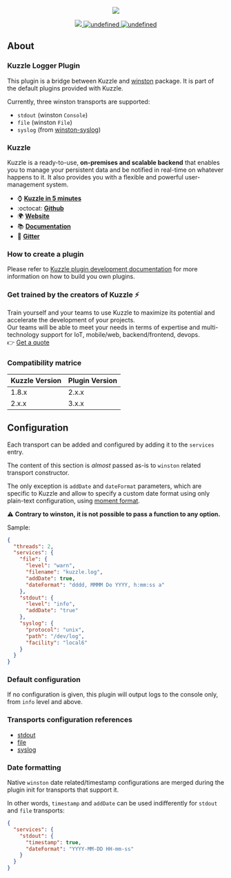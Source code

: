 <p align="center">
  <img src="https://user-images.githubusercontent.com/7868838/66318648-01cbcb80-e91c-11e9-8b83-d3eb6f29ddf9.png"/>
</p>
<p align="center">
  <a href="https://david-dm.org/kuzzleio/kuzzle-plugin-logger">
    <img src="https://david-dm.org/kuzzleio/kuzzle-plugin-logger.svg" />
  </a>
  <a href="https://travis-ci.com/kuzzleio/kuzzle-plugin-logger">
    <img alt="undefined" src="https://travis-ci.com/kuzzleio/kuzzle-plugin-logger.svg?branch=master">
  </a>
  <a href="https://github.com/kuzzleio/kuzzle-plugin-logger/blob/master/LICENSE">
    <img alt="undefined" src="https://img.shields.io/github/license/kuzzleio/kuzzle-plugin-logger.svg?style=flat">
  </a>
</p>

## About


### Kuzzle Logger Plugin

This plugin is a bridge between Kuzzle and [winston](https://www.npmjs.com/package/winston) package.
It is part of the default plugins provided with Kuzzle.

Currently, three winston transports are supported:

* `stdout` (winston `Console`)
* `file` (winston `File`)
* `syslog` (from [winston-syslog](https://www.npmjs.com/package/winston-syslog))

### Kuzzle

Kuzzle is a ready-to-use, **on-premises and scalable backend** that enables you to manage your persistent data and be notified in real-time on whatever happens to it. 
It also provides you with a flexible and powerful user-management system.

* :watch: __[Kuzzle in 5 minutes](https://kuzzle.io/company/about-us/kuzzle-in-5-minutes/)__
* :octocat: __[Github](https://github.com/kuzzleio/kuzzle)__
* :earth_africa: __[Website](https://kuzzle.io)__
* :books: __[Documentation](https://docs.kuzzle.io)__
* :email: __[Gitter](https://gitter.im/kuzzleio/kuzzle)__

### How to create a plugin

Please refer to [Kuzzle plugin development documentation](https://docs.kuzzle.io/core/1/plugins/essentials/introduction) for more information on how to build you own plugins.

### Get trained by the creators of Kuzzle :zap:

Train yourself and your teams to use Kuzzle to maximize its potential and accelerate the development of your projects.  
Our teams will be able to meet your needs in terms of expertise and multi-technology support for IoT, mobile/web, backend/frontend, devops.  
:point_right: [Get a quote](https://hubs.ly/H0jkfJ_0)

### Compatibility matrice

| Kuzzle Version | Plugin Version |
| -------------- | -------------- |
| 1.8.x          | 2.x.x          | 
| 2.x.x          | 3.x.x          |

## Configuration

Each transport can be added and configured by adding it to the `services` entry.

The content of this section is _almost_ passed as-is to `winston` related transport constructor.

The only exception is `addDate` and `dateFormat` parameters, which are specific to Kuzzle and allow to specify a custom 
date format using only plain-text configuration, using [moment format](http://momentjs.com/docs/#/displaying/format/).

:warning: **Contrary to winston, it is not possible to pass a function to any option.**

Sample:

```json
{
  "threads": 2,
  "services": {
    "file": {
      "level": "warn",
      "filename": "kuzzle.log",
      "addDate": true,
      "dateFormat": "dddd, MMMM Do YYYY, h:mm:ss a"
    },
    "stdout": {
      "level": "info",
      "addDate": "true"
    },
    "syslog": {
      "protocol": "unix",
      "path": "/dev/log",
      "facility": "local6"
    }
  }
}
```

### Default configuration

If no configuration is given, this plugin will output logs to the console only, from `info` level and above.

### Transports configuration references

* [stdout](https://github.com/winstonjs/winston/blob/master/docs/transports.md#console-transport)
* [file](https://github.com/winstonjs/winston/blob/master/docs/transports.md#file-transport)
* [syslog](https://github.com/winstonjs/winston-syslog)

### Date formatting

Native `winston` date related/timestamp configurations are merged during the plugin init for transports that support it.

In other words, `timestamp` and `addDate` can be used indifferently for `stdout` and `file` transports: 

```json
{
  "services": {
    "stdout": {
      "timestamp": true,
      "dateFormat": "YYYY-MM-DD HH-mm-ss"
    }
  }
}
```

